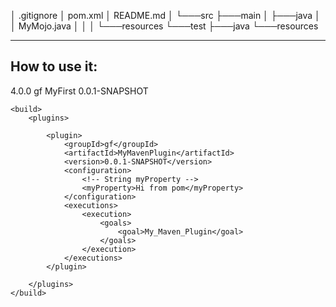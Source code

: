 │   .gitignore
│   pom.xml
│   README.md
│
└───src
    ├───main
    │   ├───java
    │   │       MyMojo.java
    │   │
    │   └───resources
    └───test
        ├───java
        └───resources

-----------------------------
How to use it:
-----------------------------

<project xmlns="http://maven.apache.org/POM/4.0.0"
	xmlns:xsi="http://www.w3.org/2001/XMLSchema-instance"
	xsi:schemaLocation="http://maven.apache.org/POM/4.0.0 https://maven.apache.org/xsd/maven-4.0.0.xsd">
	<modelVersion>4.0.0</modelVersion>
	<groupId>gf</groupId>
	<artifactId>MyFirst</artifactId>
	<version>0.0.1-SNAPSHOT</version>

	<build>
        <plugins>
        
            <plugin>
                <groupId>gf</groupId>
                <artifactId>MyMavenPlugin</artifactId>
                <version>0.0.1-SNAPSHOT</version>
                <configuration>
                    <!-- String myProperty -->
                    <myProperty>Hi from pom</myProperty>
                </configuration>
                <executions>
                    <execution>
                        <goals>
                            <goal>My_Maven_Plugin</goal>
                        </goals>
                    </execution>
                </executions>
            </plugin>
            
        </plugins>
    </build>
</project>